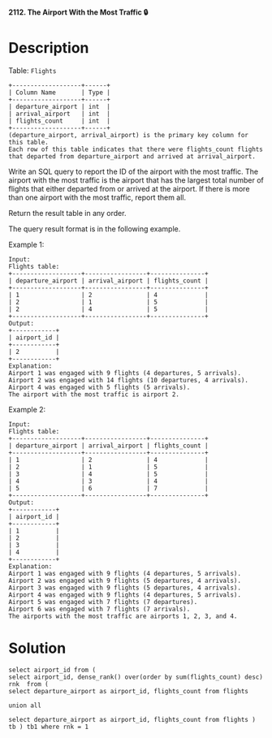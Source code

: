 **2112. The Airport With the Most Traffic 🔒**

# Description

Table: `Flights`

```
+-------------------+------+
| Column Name       | Type |
+-------------------+------+
| departure_airport | int  |
| arrival_airport   | int  |
| flights_count     | int  |
+-------------------+------+
(departure_airport, arrival_airport) is the primary key column for this table.
Each row of this table indicates that there were flights_count flights that departed from departure_airport and arrived at arrival_airport.
```

Write an SQL query to report the ID of the airport with the most traffic. The airport with the most traffic is the airport that has the largest total number of flights that either departed from or arrived at the airport. If there is more than one airport with the most traffic, report them all.

Return the result table in any order.

The query result format is in the following example.

Example 1:
```
Input: 
Flights table:
+-------------------+-----------------+---------------+
| departure_airport | arrival_airport | flights_count |
+-------------------+-----------------+---------------+
| 1                 | 2               | 4             |
| 2                 | 1               | 5             |
| 2                 | 4               | 5             |
+-------------------+-----------------+---------------+
Output: 
+------------+
| airport_id |
+------------+
| 2          |
+------------+
Explanation: 
Airport 1 was engaged with 9 flights (4 departures, 5 arrivals).
Airport 2 was engaged with 14 flights (10 departures, 4 arrivals).
Airport 4 was engaged with 5 flights (5 arrivals).
The airport with the most traffic is airport 2.
```
Example 2:

```
Input: 
Flights table:
+-------------------+-----------------+---------------+
| departure_airport | arrival_airport | flights_count |
+-------------------+-----------------+---------------+
| 1                 | 2               | 4             |
| 2                 | 1               | 5             |
| 3                 | 4               | 5             |
| 4                 | 3               | 4             |
| 5                 | 6               | 7             |
+-------------------+-----------------+---------------+
Output: 
+------------+
| airport_id |
+------------+
| 1          |
| 2          |
| 3          |
| 4          |
+------------+
Explanation: 
Airport 1 was engaged with 9 flights (4 departures, 5 arrivals).
Airport 2 was engaged with 9 flights (5 departures, 4 arrivals).
Airport 3 was engaged with 9 flights (5 departures, 4 arrivals).
Airport 4 was engaged with 9 flights (4 departures, 5 arrivals).
Airport 5 was engaged with 7 flights (7 departures).
Airport 6 was engaged with 7 flights (7 arrivals).
The airports with the most traffic are airports 1, 2, 3, and 4.
```

# Solution
```
select airport_id from (
select airport_id, dense_rank() over(order by sum(flights_count) desc) rnk  from ( 
select departure_airport as airport_id, flights_count from flights

union all

select departure_airport as airport_id, flights_count from flights ) tb ) tb1 where rnk = 1
```

